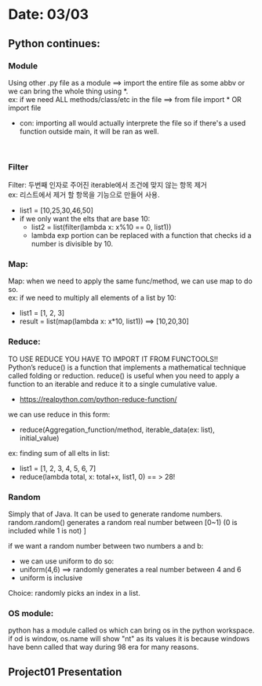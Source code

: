 # Date: 03/03

## Python continues:
### Module
Using other .py file as a module ==> import the entire file as some abbv or we can bring the whole thing using *.   
ex: if we need ALL methods/class/etc in the file ==> from file import * OR import file  
  * con: importing all would actually interprete the file so if there's a used function outside main, it will be ran as well.  

<br>

### Filter
Filter: 두번째 인자로 주어진 iterable에서 조건에 맞지 않는 항목 제거  
ex: 리스트에서 제거 할 항목을 기능으로 만들어 사용.  
  * list1 = [10,25,30,46,50]  
  * if we only want the elts that are base 10:  
    * list2 = list(filter(lambda x: x%10 == 0, list1))  
    * lambda exp portion can be replaced with a function that checks id a number is divisible by 10.   

### Map:
Map: when we need to apply the same func/method, we can use map to do so.  
ex: if we need to multiply all elements of a list by 10:
  * list1 = [1, 2, 3]
  * result = list(map(lambda x: x*10, list1)) ==> [10,20,30]  

### Reduce:
TO USE REDUCE YOU HAVE TO IMPORT IT FROM FUNCTOOLS!!  
Python’s reduce() is a function that implements a mathematical technique called folding or reduction. reduce() is useful when you need to apply a function to an iterable and reduce it to a single cumulative value.  
  * https://realpython.com/python-reduce-function/   
  
we can use reduce in this form:  
  * reduce(Aggregation_function/method, iterable_data(ex: list), initial_value)  

ex: finding sum of all elts in list:   
  * list1 = [1, 2, 3, 4, 5, 6, 7]  
  * reduce(lambda total, x: total+x, list1, 0) == > 28!  

### Random
Simply that of Java. It can be used to generate randome numbers.  
random.random() generates a random real number between [0~1) (0 is included while 1 is not)   ]  

if we want a random number between two numbers a and b:  
  * we can use uniform to do so:
  * uniform(4,6) ==> randomly generates a real number between 4 and 6
  * uniform is inclusive  
               
Choice: randomly picks an index in a list.  


### OS module:
python has a module called os which can bring os in the python workspace.  
if od is window, os.name will show "nt" as its values it is because windows have benn called that way during 98 era for many reasons.  


## Project01 Presentation
